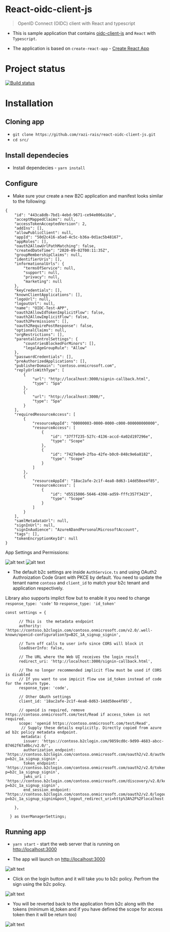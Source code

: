 

# React-oidc-client-js

> OpenID Connect (OIDC) client with React and typescript

- This is sample application that contains [oidc-client-js](https://github.com/IdentityModel/oidc-client-js) and `React` with `Typescript`.

- The application is based on `create-react-app` - [Create React App](https://github.com/facebook/create-react-app)

# Project status
[![Build status](https://ci.appveyor.com/api/projects/status/5ml2f07trcm072a1?svg=true)](https://ci.appveyor.com/project/JanSkoruba/react-oidc-client-js)

# Installation

## Cloning app

- `git clone https://github.com/razi-rais/react-oidc-client-js.git`
- `cd src/`

## Install dependecies

- Install dependecies - `yarn install`

## Configure

- Make sure your create a new B2C application and manifest looks similar to the following:

```
{
	"id": "443ca8db-7bd1-4ebd-9671-ce94e006a18a",
	"acceptMappedClaims": null,
	"accessTokenAcceptedVersion": 2,
	"addIns": [],
	"allowPublicClient": null,
	"appId": "50d2c416-a5ad-4c5c-b36a-0d1ac5b48167",
	"appRoles": [],
	"oauth2AllowUrlPathMatching": false,
	"createdDateTime": "2020-09-02T00:11:35Z",
	"groupMembershipClaims": null,
	"identifierUris": [],
	"informationalUrls": {
		"termsOfService": null,
		"support": null,
		"privacy": null,
		"marketing": null
	},
	"keyCredentials": [],
	"knownClientApplications": [],
	"logoUrl": null,
	"logoutUrl": null,
	"name": "OIDC-Test-APP",
	"oauth2AllowIdTokenImplicitFlow": false,
	"oauth2AllowImplicitFlow": false,
	"oauth2Permissions": [],
	"oauth2RequirePostResponse": false,
	"optionalClaims": null,
	"orgRestrictions": [],
	"parentalControlSettings": {
		"countriesBlockedForMinors": [],
		"legalAgeGroupRule": "Allow"
	},
	"passwordCredentials": [],
	"preAuthorizedApplications": [],
	"publisherDomain": "contoso.onmicrosoft.com",
	"replyUrlsWithType": [
		{
			"url": "http://localhost:3000/signin-callback.html",
			"type": "Spa"
		},
		{
			"url": "http://localhost:3000/",
			"type": "Spa"
		}
	],
	"requiredResourceAccess": [
		{
			"resourceAppId": "00000003-0000-0000-c000-000000000000",
			"resourceAccess": [
				{
					"id": "37f7f235-527c-4136-accd-4a02d197296e",
					"type": "Scope"
				},
				{
					"id": "7427e0e9-2fba-42fe-b0c0-848c9e6a8182",
					"type": "Scope"
				}
			]
		},
		{
			"resourceAppId": "18ac2afe-2c1f-4ea8-8d63-14dd50ee4f85",
			"resourceAccess": [
				{
					"id": "d5515006-5646-4398-ad59-fffc357f3423",
					"type": "Scope"
				}
			]
		}
	],
	"samlMetadataUrl": null,
	"signInUrl": null,
	"signInAudience": "AzureADandPersonalMicrosoftAccount",
	"tags": [],
	"tokenEncryptionKeyId": null
}
```

App Settings and Permissions:

![alt text](https://github.com/razi-rais/react-oidc-client-js/blob/master/docs/Images/app_settings.png?raw=true)
![alt text](https://github.com/razi-rais/react-oidc-client-js/blob/master/docs/Images/app_permissions.png?raw=true)

- The default b2c settings are inside ```AuthService.ts``` and using OAuth2 Authroization Code Grant with PKCE by default. You need to update the tenant name ```contoso``` and ```client_id``` to match your b2c tenant and application respectively. 

Library also supports implict flow but to enable it you need to change ``` response_type: 'code'``` to ``` response_type: 'id_token' ```

```
const settings = {

      // This is  the metadata endpoint
      authority: 'https://contoso.b2clogin.com/contoso.onmicrosoft.com/v2.0/.well-known/openid-configuration?p=B2C_1A_signup_signin',
      
      // Turn off calls to user info since CORS will block it
      loadUserInfo: false, 

      // The URL where the Web UI receives the login result
      redirect_uri: 'http://localhost:3000/signin-callback.html',

      // The no longer recommended implicit flow must be used if CORS is disabled
      // If you want to use impicit flow use id_token instead of code for the return type.
      response_type: 'code',

      // Other OAuth settings
      client_id: '18ac2afe-2c1f-4ea8-8d63-14dd50ee4f85',
      
      // openid is required, remove https://contoso.onmicrosoft.com/test/Read if access_token is not required.
      scope: 'openid https://contoso.onmicrosoft.com/test/Read', 
       // Supply these details explicitly. Directly copied from azure ad b2c policy metadata endpoint.
       metadata: {
        issuer: 'https://contoso.b2clogin.com/9859cd0c-9d99-4683-abcc-87462f67a0bc/v2.0/',
        authorization_endpoint: 'https://contoso.b2clogin.com/contoso.onmicrosoft.com/oauth2/v2.0/authorize?p=b2c_1a_signup_signin',
        token_endpoint: 'https://contoso.b2clogin.com/contoso.onmicrosoft.com/oauth2/v2.0/token?p=b2c_1a_signup_signin',
        jwks_uri : 'https://contoso.b2clogin.com/contoso.onmicrosoft.com/discovery/v2.0/keys?p=b2c_1a_signup_signin',
        end_session_endpoint: "https://contoso.b2clogin.com/contoso.onmicrosoft.com/oauth2/v2.0/logout?p=b2c_1a_signup_signin&post_logout_redirect_uri=http%3A%2F%2Flocalhost:3000%2F"

    },

  } as UserManagerSettings;
```

## Running app

- `yarn start` - start the web server that is running on [http://localhost:3000](http://localhost:3000)
 
- The app will launch on [http://localhost:3000](http://localhost:3000)

![alt text](https://github.com/razi-rais/react-oidc-client-js/blob/master/docs/Images/app_home.png?raw=true)

- Click on the login button and it will take you to b2c policy. Perfrom the sign using the b2c policy.

![alt text](https://github.com/razi-rais/react-oidc-client-js/blob/master/docs/Images/login.png?raw=true)


- You will be reverted back to the application from b2c along with the tokens (minimum id_token and if you have defined the scope for access token then it will be return too)

![alt text](https://github.com/razi-rais/react-oidc-client-js/blob/master/docs/Images/post%20login.png)


 
